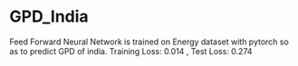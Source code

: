 # GPD_India
Feed Forward Neural Network is trained on Energy dataset with pytorch so as to predict GPD of india.  Training Loss: 0.014 , Test Loss: 0.274

